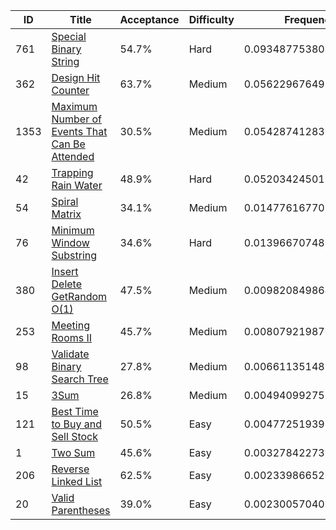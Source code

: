 |ID|Title|Acceptance|Difficulty|Frequency|
|----|-----|----|---|---|
|761|[Special Binary String]( https://leetcode.com/problems/special-binary-string)|54.7%|Hard|0.09348775380846833|
|362|[Design Hit Counter]( https://leetcode.com/problems/design-hit-counter)|63.7%|Medium|0.05622967649867821|
|1353|[Maximum Number of Events That Can Be Attended]( https://leetcode.com/problems/maximum-number-of-events-that-can-be-attended)|30.5%|Medium|0.05428741283782842|
|42|[Trapping Rain Water]( https://leetcode.com/problems/trapping-rain-water)|48.9%|Hard|0.05203424501747888|
|54|[Spiral Matrix]( https://leetcode.com/problems/spiral-matrix)|34.1%|Medium|0.014776167707688753|
|76|[Minimum Window Substring]( https://leetcode.com/problems/minimum-window-substring)|34.6%|Hard|0.013966707481708198|
|380|[Insert Delete GetRandom O(1)]( https://leetcode.com/problems/insert-delete-getrandom-o1)|47.5%|Medium|0.009820849864094454|
|253|[Meeting Rooms II]( https://leetcode.com/problems/meeting-rooms-ii)|45.7%|Medium|0.008079219870546493|
|98|[Validate Binary Search Tree]( https://leetcode.com/problems/validate-binary-search-tree)|27.8%|Medium|0.006611351489350257|
|15|[3Sum]( https://leetcode.com/problems/3sum)|26.8%|Medium|0.004940992758742591|
|121|[Best Time to Buy and Sell Stock]( https://leetcode.com/problems/best-time-to-buy-and-sell-stock)|50.5%|Easy|0.0047725193990346675|
|1|[Two Sum]( https://leetcode.com/problems/two-sum)|45.6%|Easy|0.003278422738041615|
|206|[Reverse Linked List]( https://leetcode.com/problems/reverse-linked-list)|62.5%|Easy|0.0023398665252948926|
|20|[Valid Parentheses]( https://leetcode.com/problems/valid-parentheses)|39.0%|Easy|0.0023005704055949323|
